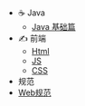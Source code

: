 * ☕ Java
  * [Java 基础篇](./docs/Java/JavaBase.md)
* ✍️ 前端
  * [Html](./docs/FrontEnd/Html.md)
  * [JS](./docs/FrontEnd/JS.md)
  * [CSS](./docs/FrontEnd/CSS.md)
*  规范
  *  [Web规范](./docs/Rule/WebRule.md)
